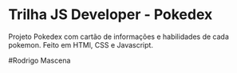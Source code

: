 # Trilha JS Developer - Pokedex

Projeto Pokedex com cartão de informações e habilidades de cada pokemon. Feito em HTMl, CSS e Javascript.
 
#Rodrigo Mascena
